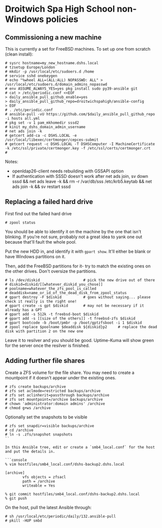 # Droitwich Spa High School non-Windows policies

## Commissioning a new machine

This is currently a set for FreeBSD machines.  To set up one from scratch (clean install):

```console
# sysrc hostname=my_new_hostname.dshs.local
# tzsetup Europe/London
# mkdir -p /usr/local/etc/sudoers.d /home
# service sshd onekeygen
# echo "%wheel ALL=(ALL:ALL) NOPASSWD: ALL" > /usr/local/etc/sudoers.d/domain_admins_nopasswd
# env ASSUME_ALWAYS_YES=yes pkg install sudo py39-ansible git
# cat > /etc/periodic.conf <<EOF
> daily_ansible_pull_github_enable=yes
> daily_ansible_pull_github_repo=droitwichspahigh/ansible-config
> EOF
# . /etc/periodic.conf
# ansible-pull -vU https://github.com/$daily_ansible_pull_github_repo -i hosts all.yml
# pkg set -v 1 pam_mkhomedir sssd2
# kinit my_dshs_domain_admin_username
# net ads join -k
# getcert add-ca -c DSHS.LOCAL -e /usr/local/libexec/certmonger/cepces-submit
# getcert request -c DSHS.LOCAL -T DSHSComputer -I MachineCertificate -k /etc/ssl/private/certmonger.key -f /etc/ssl/certs/certmonger.crt
# 
```

Notes:

- openldap26-client needs rebuilding with GSSAPI option
- If authentication with SSSD doesn't work after net ads join, sv down sssd && net ads leave -k && rm -r /var/db/sss /etc/krb5.keytab && net ads join -k && sv restart sssd

## Replacing a failed hard drive

First find out the failed hard drive

```console
# zpool status
```

You should be able to identify it on the machine by the one that isn't blinking.  If you're not sure, probably not a great idea to yank one out because that'll fault the whole pool.

Put the new HDD in, and identify it with `gpart show`.  It'll either be blank or have Windows partitions on it.

Then, add the FreeBSD partitions for it- try to match the existing ones on the other drives.  Don't oversize the partitions.

```console
# ls /dev/diskid                    # pick the new drive out of there
# diskid=diskid/[[whatever_diskid_you_chose]]
# poolname=whatever_the_zfs_pool_is_called
# deaddisk=name_or_id_of_the_dead_disk_from_zpool_status
# gpart destroy -F $diskid          # goes without saying... please check it really is the right one!
# gpart create -s gpt $diskid       # may not be necessary if it already has a GPT
# gpart add -s 512k -t freebsd-boot $diskid
# gpart add -s [[size of the others]] -t freebsd-zfs $diskid
# gpart bootcode -b /boot/pmbr -p /boot/gptzfsboot -i 1 $diskid
# zpool replace $poolname $deaddisk ${diskid}p2     # replace the dead disk with partition 2 on the new one
```

Leave it to resilver and you should be good.  Uptime-Kuma will show green for the server once the resilver is finished.

## Adding further file shares

Create a ZFS volume for the file share.  You may need to create a mountpoint if it doesn't
appear under the existing ones.

```console
# zfs create backups/archive
# zfs set aclmode=restricted backups/archive
# zfs set aclinherit=passthrough backups/archive
# zfs set mountpoint=/archive backups/archive
# chown 'administrator:domain admins' /archive
# chmod g+ws /archive
```

Optionally set the snapshots to be visible

```console
# zfs set snapdir=visible backups/archive
# cd /archive
# ln -s .zfs/snapshot snapshots
``

In this Ansible tree, edit or create a `smb4_local.conf` for the host and put the details in.

```console
% vim hostfiles/smb4_local.conf/dshs-backup2.dshs.local
```

    [archive]
            vfs objects = zfsacl
            path = /archive
            writeable = Yes

```console
% git commit hostfiles/smb4_local.conf/dshs-backup2.dshs.local
% git push
```

On the host, pull the latest Ansible through:

```console
# sh /usr/local/etc/periodic/daily/132.ansible-pull
# pkill -HUP smbd
```
